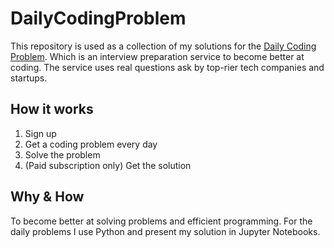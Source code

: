 # DailyCodingProblem
This repository is used as a collection of my solutions for the [Daily Coding Problem](https://www.dailycodingproblem.com/). Which is an interview preparation service to become better at coding. The service uses real questions ask by top-rier tech companies and startups.

## How it works
1. Sign up
2. Get a coding problem every day
3. Solve the problem
4. (Paid subscription only) Get the solution

## Why & How
To become better at solving problems and efficient programming.
For the daily problems I use Python and present my solution in Jupyter
Notebooks.
